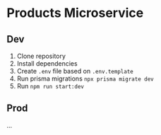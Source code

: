 # Products Microservice

## Dev

1. Clone repository
2. Install dependencies
3. Create `.env` file based on `.env.template`
4. Run prisma migrations `npx prisma migrate dev`
5. Run `npm run start:dev`

## Prod

...